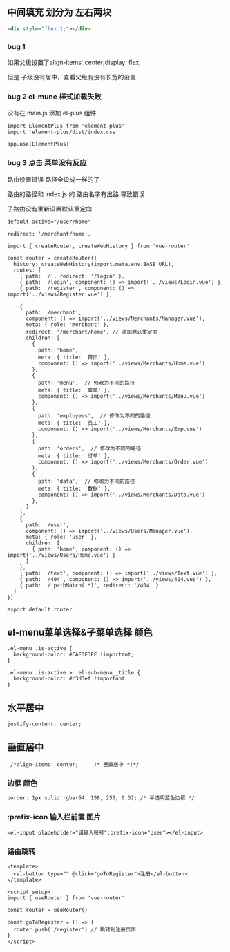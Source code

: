 ## 中间填充 划分为 左右两块

```html
<div style="flex:1;"></div>
```

### bug 1  

如果父级设置了align-items: center;display: flex; 

但是 子级没有居中，查看父级有没有长宽的设置



### bug 2 el-mune 样式加载失败

没有在 main.js 添加 el-plus 组件

```vue
import ElementPlus from 'element-plus'
import 'element-plus/dist/index.css'

app.use(ElementPlus)
```

### bug 3 点击 菜单没有反应

路由设置错误 路径全设成一样的了

路由的路径和 index.js 的 路由名字有出路 导致错误

子路由没有重新设置默认重定向

```vue
default-active="/user/home"
```

```vue
redirect: '/merchant/home',
```

```vue
import { createRouter, createWebHistory } from 'vue-router'

const router = createRouter({
  history: createWebHistory(import.meta.env.BASE_URL),
  routes: [
    { path: '/', redirect: '/login' },
    { path: '/login', component: () => import('../views/Login.vue') },
    { path: '/register', component: () => import('../views/Register.vue') },

    {
      path: '/merchant',
      component: () => import('../views/Merchants/Manager.vue'),
      meta: { role: 'merchant' },
      redirect: '/merchant/home', // 添加默认重定向
      children: [
        {
          path: 'home',
          meta: { title: '首页' },
          component: () => import('../views/Merchants/Home.vue')
        },
        {
          path: 'menu',  // 修改为不同的路径
          meta: { title: '菜单' },
          component: () => import('../views/Merchants/Menu.vue')
        },
        {
          path: 'employees',  // 修改为不同的路径
          meta: { title: '员工' },
          component: () => import('../views/Merchants/Emp.vue')
        },
        {
          path: 'orders',  // 修改为不同的路径
          meta: { title: '订单' },
          component: () => import('../views/Merchants/Order.vue')
        },
        {
          path: 'data',  // 修改为不同的路径
          meta: { title: '数据' },
          component: () => import('../views/Merchants/Data.vue')
        },
      ]
    },
    {
      path: '/user',
      component: () => import('../views/Users/Manager.vue'),
      meta: { role: 'user' },
      children: [
        { path: 'home', component: () => import('../views/Users/Home.vue') }
      ]
    },
    { path: '/text', component: () => import('../views/Text.vue') },
    { path: '/404', component: () => import('../views/404.vue') },
    { path: '/:pathMatch(.*)', redirect: '/404' }
  ]
})

export default router
```

## el-menu菜单选择&子菜单选择 颜色

```vue
.el-menu .is-active {
  background-color: #CAEDF3FF !important;
}

.el-menu .is-active > .el-sub-menu__title {
  background-color: #c3d3ef !important;
}
```



## 水平居中

```vue
justify-content: center;
```

## 垂直居中

```vue
 /*align-items: center;     !* 垂直居中 *!*/
```



### 边框 颜色

```html
border: 1px solid rgba(64, 158, 255, 0.3); /* 半透明蓝色边框 */
```

### :prefix-icon 输入栏前置 图片

```vue
<el-input placeholder="请输入账号":prefix-icon="User"></el-input>
```



### 路由跳转

```vue
<template>
  <el-button type="" @click="goToRegister">注册</el-button>
</template>

<script setup>
import { useRouter } from 'vue-router'

const router = useRouter()

const goToRegister = () => {
  router.push('/register') // 跳转到注册页面
}
</script>
```





